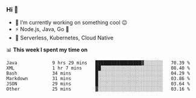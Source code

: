 ### Hi 👋

<!--
**nodejh/nodejh** is a ✨ _special_ ✨ repository because its `README.md` (this file) appears on your GitHub profile.

Here are some ideas to get you started:

- 🔭 I’m currently working on ...
- 🌱 I’m currently learning ...
- 👯 I’m looking to collaborate on ...
- 🤔 I’m looking for help with ...
- 💬 Ask me about ...
- 📫 How to reach me: ...
- 😄 Pronouns: ...
- ⚡ Fun fact: ...
-->

- 🔭 I’m currently working on something cool :wink:
- ⚡ Node.js, Java, Go :thought_balloon:
- 🤖 Serverless, Kubernetes, Cloud Native

📊 **This week I spent my time on**

<!--START_SECTION:waka-->

```text
Java             9 hrs 29 mins   █████████████████▓░░░░░░░   70.39 %
XML              1 hr 7 mins     ██░░░░░░░░░░░░░░░░░░░░░░░   08.40 %
Bash             34 mins         █░░░░░░░░░░░░░░░░░░░░░░░░   04.29 %
Markdown         31 mins         █░░░░░░░░░░░░░░░░░░░░░░░░   03.86 %
JSON             29 mins         █░░░░░░░░░░░░░░░░░░░░░░░░   03.64 %
Other            25 mins         ▓░░░░░░░░░░░░░░░░░░░░░░░░   03.16 %
```

<!--END_SECTION:waka-->


<!--
:traffic_light: **Visitors**

![visitors](https://visitor-badge.glitch.me/badge?page_id=nodejh.nodejh)
-->
